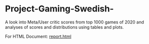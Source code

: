 # Project-Gaming-Swedish-
A look into Meta/User critic scores from top 1000 games of 2020 and analyses of scores and distributions using tables and plots. 

For HTML Document:
[report.html](https://htmlpreview.github.io/?https://github.com/NANyberg/Project-Gaming-Swedish-/blob/main/R/StudieInomSpelv%C3%A4rlden.html)
